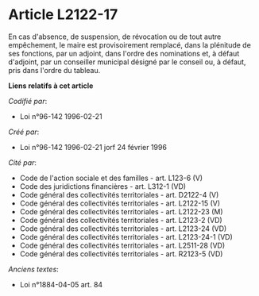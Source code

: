# Article L2122-17

En cas d'absence, de suspension, de révocation ou de tout autre empêchement, le maire est provisoirement remplacé, dans la
plénitude de ses fonctions, par un adjoint, dans l'ordre des nominations et, à défaut d'adjoint, par un conseiller municipal
désigné par le conseil ou, à défaut, pris dans l'ordre du tableau.

**Liens relatifs à cet article**

_Codifié par_:

  - Loi n°96-142 1996-02-21

_Créé par_:

  - Loi n°96-142 1996-02-21 jorf 24 février 1996

_Cité par_:

  - Code de l'action sociale et des familles - art. L123-6 (V)
  - Code des juridictions financières - art. L312-1 (VD)
  - Code général des collectivités territoriales - art. D2122-4 (V)
  - Code général des collectivités territoriales - art. L2122-15 (V)
  - Code général des collectivités territoriales - art. L2122-23 (M)
  - Code général des collectivités territoriales - art. L2123-2 (VD)
  - Code général des collectivités territoriales - art. L2123-24 (VD)
  - Code général des collectivités territoriales - art. L2123-24-1 (VD)
  - Code général des collectivités territoriales - art. L2511-28 (VD)
  - Code général des collectivités territoriales - art. R2123-5 (VD)

_Anciens textes_:

  - Loi n°1884-04-05 art. 84
